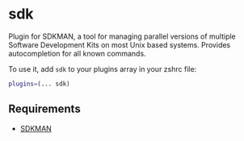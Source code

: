 # sdk

Plugin for SDKMAN, a tool for managing parallel versions of multiple Software Development Kits on most Unix based
systems. Provides autocompletion for all known commands.

To use it, add `sdk` to your plugins array in your zshrc file:

```zsh
plugins=(... sdk)
```

## Requirements

* [SDKMAN](http://sdkman.io/)
